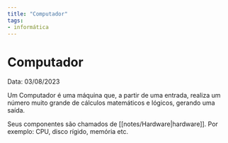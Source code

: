 ```yaml
---
title: "Computador"
tags: 
- informática
---
```

# Computador

Data: 03/08/2023

Um Computador é uma máquina que, a partir de uma entrada, realiza um número muito grande de cálculos matemáticos e lógicos, gerando uma saída.

Seus componentes são chamados de [[notes/Hardware|hardware]]. Por exemplo: CPU, disco rígido, memória etc.